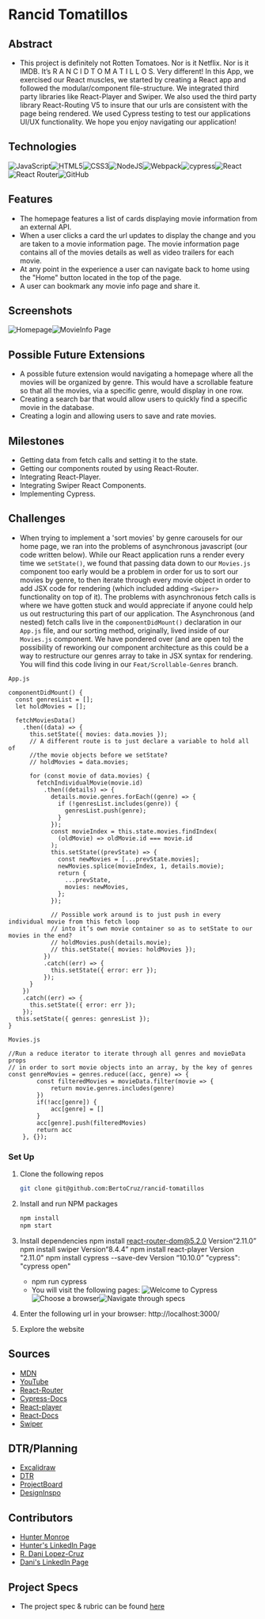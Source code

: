 
# Rancid Tomatillos

## Abstract
  - This project is definitely not Rotten Tomatoes. Nor is it Netflix. Nor is it IMDB. It’s R A N C I D T O M A T I L L O S. Very different! In this App, we exercised our React muscles, we started by creating a React app and followed the modular/component file-structure. We integrated third party libraries like React-Player and Swiper. We also used  the third party library React-Routing V5 to insure that our urls are consistent with the page being rendered. We used Cypress testing to test our applications UI/UX functionality. We hope you enjoy navigating our application! 

## Technologies
![JavaScript](https://img.shields.io/badge/javascript-%23323330.svg?style=for-the-badge&logo=javascript&logoColor=%23F7DF1E)![HTML5](https://img.shields.io/badge/html5-%23E34F26.svg?style=for-the-badge&logo=html5&logoColor=white)![CSS3](https://img.shields.io/badge/css3-%231572B6.svg?style=for-the-badge&logo=css3&logoColor=white)![NodeJS](https://img.shields.io/badge/node.js-6DA55F?style=for-the-badge&logo=node.js&logoColor=white)![Webpack](https://img.shields.io/badge/webpack-%238DD6F9.svg?style=for-the-badge&logo=webpack&logoColor=black)![cypress](https://img.shields.io/badge/-cypress-%23E5E5E5?style=for-the-badge&logo=cypress&logoColor=058a5e)![React](https://img.shields.io/badge/react-%2320232a.svg?style=for-the-badge&logo=react&logoColor=%2361DAFB)![React Router](https://img.shields.io/badge/React_Router-CA4245?style=for-the-badge&logo=react-router&logoColor=white)![GitHub](https://img.shields.io/badge/github-%23121011.svg?style=for-the-badge&logo=github&logoColor=white)

## Features
- The homepage features a list of cards displaying movie information from an external API. 
- When a user clicks a card the url updates to display the change and you are taken to a movie information page. The movie information page contains all of the movies details as well as video trailers for each movie. 
- At any point in the experience a user can navigate back to home using the "Home" button located in the top of the page. 
- A user can bookmark any movie info page and share it. 
## Screenshots 
![Homepage](https://github.com/BertoCruz/rancid-tomatillos/blob/main/src/images/Homepage.png)![MovieInfo Page](https://github.com/BertoCruz/rancid-tomatillos/blob/main/src/images/Movie-info.png)

## Possible Future Extensions
- A possible future extension would navigating a homepage where all the movies will be organized by genre. This would have a scrollable feature so that all the movies, via a specific genre, would display in one row.
- Creating a search bar that would allow users to quickly find a specific movie in the database. 
- Creating a login and allowing users to save and rate movies. 

## Milestones
- Getting data from fetch calls and setting it to the state. 
- Getting our components routed by using React-Router. 
- Integrating React-Player. 
- Integrating Swiper React Components. 
- Implementing Cypress. 

## Challenges
- When trying to implement a 'sort movies' by genre carousels for our home page, we ran into the problems of asynchronous javascript (our code written below). While our React application runs a render every time we `setState()`, we found that passing data down to our `Movies.js` component too early would be a problem in order for us to sort our movies by genre, to then iterate through every movie object in order to add JSX code for rendering (which included adding `<Swiper>` functionality on top of it). The problems with asynchronous fetch calls is where we have gotten stuck and would appreciate if anyone could help us out restructuring this part of our application. The Asynchronous (and nested) fetch calls live in the `componentDidMount()` declaration in our `App.js` file, and our sorting method, originally, lived inside of our `Movies.js` component. We have pondered over (and are open to) the possibility of reworking our component architecture as this could be a way to restructure our genres array to take in JSX syntax for rendering.
You will find this code living in our `Feat/Scrollable-Genres` branch.

`App.js`
```
componentDidMount() {
  const genresList = [];
  let holdMovies = [];

  fetchMoviesData()
    .then((data) => {
      this.setState({ movies: data.movies });
      // A different route is to just declare a variable to hold all of
      //the movie objects before we setState?
      // holdMovies = data.movies;

      for (const movie of data.movies) {
        fetchIndividualMovie(movie.id)
          .then((details) => {
            details.movie.genres.forEach((genre) => {
              if (!genresList.includes(genre)) {
                genresList.push(genre);
              }
            });
            const movieIndex = this.state.movies.findIndex(
              (oldMovie) => oldMovie.id === movie.id
            );
            this.setState((prevState) => {
              const newMovies = [...prevState.movies];
              newMovies.splice(movieIndex, 1, details.movie);
              return {
                ...prevState,
                movies: newMovies,
              };
            });

            // Possible work around is to just push in every individual movie from this fetch loop
            // into it’s own movie container so as to setState to our movies in the end?
            // holdMovies.push(details.movie);
            // this.setState({ movies: holdMovies });
          })
          .catch((err) => {
            this.setState({ error: err });
          });
      }
    })
    .catch((err) => {
      this.setState({ error: err });
    });
  this.setState({ genres: genresList });
}
```

`Movies.js`
```
//Run a reduce iterator to iterate through all genres and movieData props
// in order to sort movie objects into an array, by the key of genres
const genreMovies = genres.reduce((acc, genre) => {
        const filteredMovies = movieData.filter(movie => {
            return movie.genres.includes(genre)
        })
        if(!acc[genre]) {
            acc[genre] = []
        }
        acc[genre].push(filteredMovies)
        return acc
    }, {});
```

### Set Up
1. Clone the following repos
   ```sh
   git clone git@github.com:BertoCruz/rancid-tomatillos 
   ```
2. Install  and run NPM packages 
   ```sh
   npm install
   npm start
   ``` 
3. Install dependencies
  npm install react-router-dom@5.2.0 Version“2.11.0” 
  npm install swiper Version“8.4.4”
  npm install react-player Version "2.11.0"
  npm install cypress --save-dev  Version “10.10.0”
    "cypress": "cypress open"
     - npm run cypress
      - You will visit the following pages: 
![Welcome to Cypress](https://github.com/BertoCruz/rancid-tomatillos/blob/main/src/images/Screen%20Shot%202022-10-24%20at%204.27.54%20PM.png)![Choose a browser](https://github.com/BertoCruz/rancid-tomatillos/blob/main/src/images/Screen%20Shot%202022-10-24%20at%204.28.39%20PM.png)![Navigate through specs](https://github.com/BertoCruz/rancid-tomatillos/blob/main/src/images/Screen%20Shot%202022-10-24%20at%204.29.45%20PM.png)


4. Enter the following url in your browser: http://localhost:3000/
5. Explore the website


## Sources
  - [MDN](http://developer.mozilla.org/en-US/)
  - [YouTube](https://www.youtube.com/)
  - [React-Router](https://reactrouter.com/en/main)
  - [Cypress-Docs](https://docs.cypress.io/api/table-of-contents)
  - [React-player](https://www.npmjs.com/package/react-player)
  - [React-Docs](https://reactjs.org/docs/react-api.html)
  - [Swiper](https://swiperjs.com/react)
## DTR/Planning
  - [Excalidraw](https://excalidraw.com/#json=Xfd4Y98CexYSyuzuelnVR,VB8d9qCcewxLisXyr0Vr3g)
  - [DTR](https://docs.google.com/document/d/1l-cgbyDXRRAsCEIqtg_q1_i-p84oiqwTgP11uF8cR98/edit)
  - [ProjectBoard](https://github.com/BertoCruz/rancid-tomatillos/projects?query=is%3Aopen)
  - [DesignInspo](https://docs.google.com/document/d/17tk_nKESW7fUIKtiwEsKQRpcerEgZ-4HB7PdPBCIAv4/edit?usp=sharing)
## Contributors
  - [Hunter Monroe](https://github.com/Hmonroe2) 
  - [Hunter's LinkedIn Page](https://www.linkedin.com/in/hunter-monroe-035ab0188/)
  - [R. Dani Lopez-Cruz](https://github.com/BertoCruz) 
  - [Dani's LinkedIn Page](https://www.linkedin.com/in/roberto-dani-lopez-cruz-84a03989/)


## Project Specs
  - The project spec & rubric can be found [here](https://frontend.turing.edu/projects/module-3/rancid-tomatillos-v3.html)




